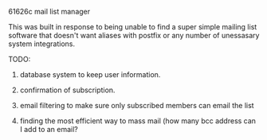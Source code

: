 61626c mail list manager


This was built in response to being unable to find a super simple mailing list software that doesn't want aliases with postfix or any number of unessasary system integrations.

TODO:

1. database system to keep user information.

2. confirmation of subscription.

3. email filtering to make sure only subscribed members can email the list

4. finding the most efficient way to mass mail (how many bcc address can I add to an email?

